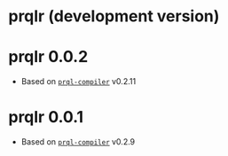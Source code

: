 # prqlr (development version)

# prqlr 0.0.2

- Based on [`prql-compiler`](https://crates.io/crates/prql-compiler) v0.2.11

# prqlr 0.0.1

- Based on [`prql-compiler`](https://crates.io/crates/prql-compiler) v0.2.9
